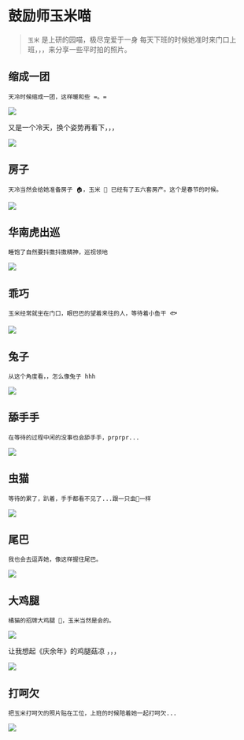 # 鼓励师玉米喵

> `玉米` 是上研的园喵，极尽宠爱于一身
> 每天下班的时候她准时来门口上班，，，来分享一些平时拍的照片。

## 缩成一团

    天冷时候缩成一团，这样暖和些 =。=

<img class="preview" src="./assets/yumi-yituan1.jpg">

又是一个冷天，换个姿势再看下，，，

<img class="preview" src="./assets/yumi-yituan2.jpg">

## 房子

    天冷当然会给她准备房子 🏠，玉米 🌽 已经有了五六套房产。这个是春节的时候。

<img class="preview" src="./assets/yumi-fz.jpg">

## 华南虎出巡

    睡饱了自然要抖擞抖擞精神，巡视领地

<img class="preview" src="./assets/yumi-hnhcx.jpg">

## 乖巧

    玉米经常就坐在门口，眼巴巴的望着来往的人，等待着小鱼干 🐟

<img class="preview" src="./assets/yumi-guaiqiao.jpg">

## 兔子

    从这个角度看，，怎么像兔子 hhh

<img class="preview" src="./assets/yumi-tuzi.jpg">

## 舔手手

    在等待的过程中闲的没事也会舔手手，prprpr...

<img class="preview" src="./assets/yumi-prprpr.jpg">

## 虫猫

    等待的累了，趴着，手手都看不见了...跟一只虫🐛一样

<img class="preview" src="./assets/yumi-chong.jpg">

## 尾巴

    我也会去逗弄她，像这样握住尾巴。

<img class="preview" src="./assets/yumi-weiba.jpg">

## 大鸡腿

    橘猫的招牌大鸡腿 🍗，玉米当然是会的。

<img class="preview" src="./assets/yumi-jitui.jpg">

让我想起《庆余年》的鸡腿菇凉 ，，，

<img class="preview" src="./assets/yumi-jtgl.jpg">

## 打呵欠

    把玉米打呵欠的照片贴在工位，上班的时候陪着她一起打呵欠...

<img class="preview" src="./assets/yumi-dhq.jpg">
